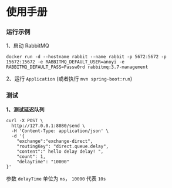 # 使用手册

### 运行示例

1、启动 RabbitMQ

```
docker run -d --hostname rabbit --name rabbit -p 5672:5672 -p 15672:15672 -e RABBITMQ_DEFAULT_USER=anoyi -e RABBITMQ_DEFAULT_PASS=Passw0rd rabbitmq:3.7-management
```

2、运行 `Application` (或者执行 `mvn spring-boot:run`)


### 测试

**1、测试延迟队列**

```
curl -X POST \
  http://127.0.0.1:8080/send \
  -H 'Content-Type: application/json' \
  -d '{
	"exchange":"exchange-direct",
	"routingKey": "direct.queue.delay",
	"content":" hello delay delay! ",
	"count": 1,
	"delayTime": "10000"
}'
```

参数 `delayTime` 单位为 `ms`， `10000` 代表 `10s`
